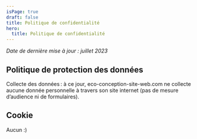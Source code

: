 ```yaml
---
isPage: true
draft: false
title: Politique de confidentialité
hero:
  title: Politique de confidentialité
---
```

*Date de dernière mise à jour : juillet 2023*

## Politique de protection des données
Collecte des données : à ce jour, eco-conception-site-web.com ne collecte aucune donnée personnelle à travers son site internet (pas de mesure d’audience ni de formulaires).

## Cookie
Aucun :)